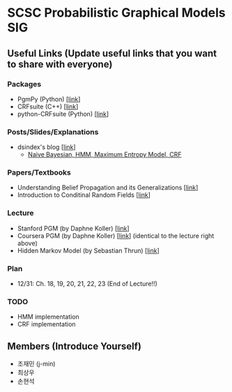 # SCSC Probabilistic Graphical Models SIG

## Useful Links (Update useful links that you want to share with everyone)

### Packages
- PgmPy (Python) [[link](http://pgmpy.org/)]
- CRFsuite (C++) [[link](http://www.chokkan.org/software/crfsuite/)]
- python-CRFsuite (Python) [[link](https://python-crfsuite.readthedocs.io/en/latest)]

### Posts/Slides/Explanations
- dsindex's blog [[link](http://dsindex.github.io/)]
  - [Naive Bayesian, HMM, Maximum Entropy Model, CRF](https://github.com/dsindex/blog/wiki/%5Bstatistics%5D-Naive-Bayesian,-HMM,-Maximum-Entropy-Model,-CRF)

### Papers/Textbooks
- Understanding Belief Propagation and its Generalizations [[link](http://www.merl.com/publications/docs/TR2001-22.pdf)]
- Introduction to Conditinal Random Fields [[link](http://homepages.inf.ed.ac.uk/csutton/publications/crftut-fnt.pdf)]

### Lecture
- Stanford PGM (by Daphne Koller) [[link](https://www.youtube.com/playlist?list=PL50E6E80E8525B59C)]
- Coursera PGM (by Daphne Koller) [[link](https://www.coursera.org/learn/probabilistic-graphical-models/)\] (identical to the lecture right above)
- Hidden Markov Model (by Sebastian Thrun) [[link](https://www.youtube.com/playlist?list=PLKG3ExuC02lsnZUJDdOlYJd5CRe3otzq1)]

### Plan
- 12/31: Ch. 18, 19, 20, 21, 22, 23 (End of Lecture!!)

### TODO
- HMM implementation
- CRF implementation

## Members (Introduce Yourself)
- 조재민 (j-min)
- 최상우
- 손현석
